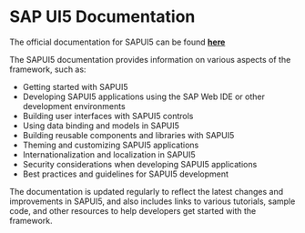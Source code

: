 # SAP UI5 Documentation

The official documentation for SAPUI5 can be found [**here**](https://sapui5.hana.ondemand.com/#/topic)

The SAPUI5 documentation provides information on various aspects of the framework, such as:

- Getting started with SAPUI5
- Developing SAPUI5 applications using the SAP Web IDE or other development environments
- Building user interfaces with SAPUI5 controls
- Using data binding and models in SAPUI5
- Building reusable components and libraries with SAPUI5
- Theming and customizing SAPUI5 applications
- Internationalization and localization in SAPUI5
- Security considerations when developing SAPUI5 applications
- Best practices and guidelines for SAPUI5 development

The documentation is updated regularly to reflect the latest changes and improvements in SAPUI5, and also includes links to various tutorials, sample code, and other resources to help developers get started with the framework.
